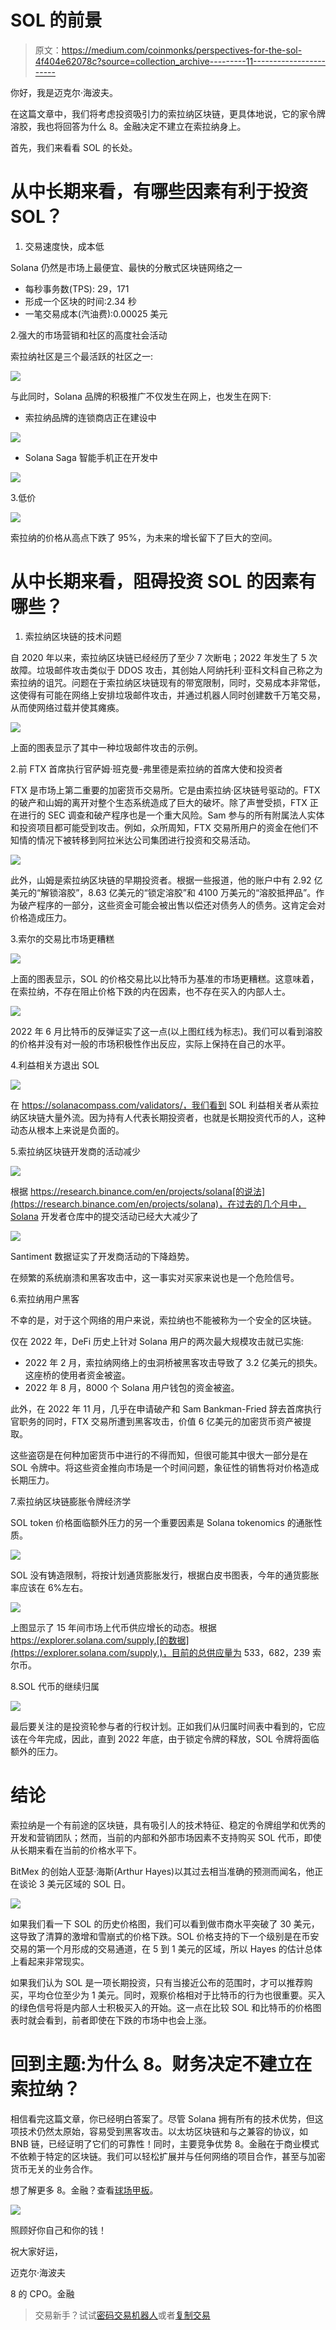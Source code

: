 # SOL 的前景

> 原文：<https://medium.com/coinmonks/perspectives-for-the-sol-4f404e62078c?source=collection_archive---------11----------------------->

你好，我是迈克尔·海波夫。

在这篇文章中，我们将考虑投资吸引力的索拉纳区块链，更具体地说，它的家令牌溶胶，我也将回答为什么 8。金融决定不建立在索拉纳身上。

首先，我们来看看 SOL 的长处。

# 从中长期来看，有哪些因素有利于投资 SOL？

1.  交易速度快，成本低

Solana 仍然是市场上最便宜、最快的分散式区块链网络之一

*   每秒事务数(TPS): 29，171
*   形成一个区块的时间:2.34 秒
*   一笔交易成本(汽油费):0.00025 美元

2.强大的市场营销和社区的高度社会活动

索拉纳社区是三个最活跃的社区之一:

![](img/b2e10b1121ad386a414f797ea84caa08.png)

与此同时，Solana 品牌的积极推广不仅发生在网上，也发生在网下:

*   索拉纳品牌的连锁商店正在建设中

![](img/88856c75d550065a30d61d0c59275337.png)

*   Solana Saga 智能手机正在开发中

![](img/f0772dbefd810a4afaf201f03dba711f.png)

3.低价

![](img/1ae7b2bfd4fcaf3396a3ce1596393cb9.png)

索拉纳的价格从高点下跌了 95%，为未来的增长留下了巨大的空间。

# 从中长期来看，阻碍投资 SOL 的因素有哪些？

1.  索拉纳区块链的技术问题

自 2020 年以来，索拉纳区块链已经经历了至少 7 次断电；2022 年发生了 5 次故障。垃圾邮件攻击类似于 DDOS 攻击，其创始人阿纳托利·亚科文科自己称之为索拉纳的诅咒。问题在于索拉纳区块链现有的带宽限制，同时，交易成本非常低，这使得有可能在网络上安排垃圾邮件攻击，并通过机器人同时创建数千万笔交易，从而使网络过载并使其瘫痪。

![](img/4203d4dbf6d8c49db8116fd9c8dc53db.png)

上面的图表显示了其中一种垃圾邮件攻击的示例。

2.前 FTX 首席执行官萨姆·班克曼-弗里德是索拉纳的首席大使和投资者

FTX 是市场上第二重要的加密货币交易所。它是由索拉纳·区块链号驱动的。FTX 的破产和山姆的离开对整个生态系统造成了巨大的破坏。除了声誉受损，FTX 正在进行的 SEC 调查和破产程序也是一个重大风险。Sam 参与的所有附属法人实体和投资项目都可能受到攻击。例如，众所周知，FTX 交易所用户的资金在他们不知情的情况下被转移到阿拉米达公司集团进行投资和交易活动。

![](img/726287356ad060e6ebd225f647787731.png)

此外，山姆是索拉纳区块链的早期投资者。根据一些报道，他的账户中有 2.92 亿美元的“解锁溶胶”，8.63 亿美元的“锁定溶胶”和 4100 万美元的“溶胶抵押品”。作为破产程序的一部分，这些资金可能会被出售以偿还对债务人的债务。这肯定会对价格造成压力。

3.索尔的交易比市场更糟糕

![](img/c8505eef4aca154b4e5f44dcd4f6a82a.png)

上面的图表显示，SOL 的价格交易比以比特币为基准的市场更糟糕。这意味着，在索拉纳，不存在阻止价格下跌的内在因素，也不存在买入的内部人士。

![](img/643285b78e006bcb8e97629cb42b5768.png)

2022 年 6 月比特币的反弹证实了这一点(以上图红线为标志)。我们可以看到溶胶的价格并没有对一般的市场积极性作出反应，实际上保持在自己的水平。

4.利益相关方退出 SOL

![](img/3ba42ef93f8991b22ad70b3e2ba8f597.png)

在 https://solanacompass.com/validators/，我们看到 SOL 利益相关者从索拉纳区块链大量外流。因为持有人代表长期投资者，也就是长期投资代币的人，这种动态从根本上来说是负面的。

5.索拉纳区块链开发商的活动减少

![](img/519fa9b1e12a5e71e36b7432fa4d22ec.png)

根据 https://research.binance.com/en/projects/solana[的说法](https://research.binance.com/en/projects/solana)，在过去的几个月中，Solana 开发者仓库中的提交活动已经大大减少了

![](img/405c2853a808411acb383974b5f1c8a4.png)

Santiment 数据证实了开发商活动的下降趋势。

在频繁的系统崩溃和黑客攻击中，这一事实对买家来说也是一个危险信号。

6.索拉纳用户黑客

不幸的是，对于这个网络的用户来说，索拉纳也不能被称为一个安全的区块链。

仅在 2022 年，DeFi 历史上针对 Solana 用户的两次最大规模攻击就已实施:

*   2022 年 2 月，索拉纳网络上的虫洞桥被黑客攻击导致了 3.2 亿美元的损失。这座桥的使用者资金被盗。
*   2022 年 8 月，8000 个 Solana 用户钱包的资金被盗。

此外，在 2022 年 11 月，几乎在申请破产和 Sam Bankman-Fried 辞去首席执行官职务的同时，FTX 交易所遭到黑客攻击，价值 6 亿美元的加密货币资产被提取。

这些盗窃是在何种加密货币中进行的不得而知，但很可能其中很大一部分是在 SOL 令牌中。将这些资金推向市场是一个时间问题，象征性的销售将对价格造成长期压力。

7.索拉纳区块链膨胀令牌经济学

SOL token 价格面临额外压力的另一个重要因素是 Solana tokenomics 的通胀性质。

![](img/ac70c36aa465d83faccfc7650b2d44c6.png)

SOL 没有铸造限制，将按计划通货膨胀发行，根据白皮书图表，今年的通货膨胀率应该在 6%左右。

![](img/db43f1fd887a616d3c32490726561575.png)

上图显示了 15 年间市场上代币供应增长的动态。根据 https://explorer.solana.com/supply,[的数据](https://explorer.solana.com/supply,)，目前的总供应量为 533，682，239 索尔币。

8.SOL 代币的继续归属

![](img/2494a84c550f439c1fcd76cda85bc6ca.png)

最后要关注的是投资轮参与者的行权计划。正如我们从归属时间表中看到的，它应该在今年完成，因此，直到 2022 年底，由于锁定令牌的释放，SOL 令牌将面临额外的压力。

# 结论

索拉纳是一个有前途的区块链，具有吸引人的技术特征、稳定的令牌组学和优秀的开发和营销团队；然而，当前的内部和外部市场因素不支持购买 SOL 代币，即使从长期来看在当前的价格水平下。

BitMex 的创始人亚瑟·海斯(Arthur Hayes)以其过去相当准确的预测而闻名，他正在谈论 3 美元区域的 SOL 日。

![](img/3810e1fb990f9f5e402e3cac53c86b35.png)

如果我们看一下 SOL 的历史价格图，我们可以看到做市商水平突破了 30 美元，这导致了清算的激增和雪崩式的价格下跌。SOL 价格支持的下一个级别是在币安交易的第一个月形成的交易通道，在 5 到 1 美元的区域，所以 Hayes 的估计总体上看起来非常现实。

如果我们认为 SOL 是一项长期投资，只有当接近公布的范围时，才可以推荐购买，平均仓位至少为 1 美元。同时，观察价格相对于比特币的行为也很重要。买入的绿色信号将是内部人士积极买入的开始。这一点在比较 SOL 和比特币的价格图表时就会看到，前者即使在下跌的市场中也会上涨。

# 回到主题:为什么 8。财务决定不建立在索拉纳？

相信看完这篇文章，你已经明白答案了。尽管 Solana 拥有所有的技术优势，但这项技术仍然太原始，容易受到黑客攻击。以太坊区块链和与之兼容的协议，如 BNB 链，已经证明了它们的可靠性！同时，主要竞争优势 8。金融在于商业模式不依赖于特定的区块链。我们可以轻松扩展并与任何网络的项目合作，甚至与加密货币无关的业务合作。

想了解更多 8。金融？查看[球场甲板](https://drive.google.com/file/d/1t7oomRxGBjsEUaKiFsSn-OWba3fOoS30/view?usp=sharing)。

![](img/f4486fd237e580804fd535ba305088a5.png)

照顾好你自己和你的钱！

祝大家好运，

迈克尔·海波夫

8 的 CPO。金融

> 交易新手？试试[密码交易机器人](/coinmonks/crypto-trading-bot-c2ffce8acb2a)或者[复制交易](/coinmonks/top-10-crypto-copy-trading-platforms-for-beginners-d0c37c7d698c)